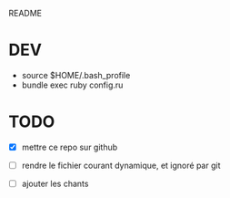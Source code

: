 README

# DEV

- source $HOME/.bash_profile
- bundle exec ruby config.ru



# TODO

- [x] mettre ce repo sur github
- [ ] rendre le fichier courant dynamique, et ignoré par git
- [ ] ajouter les chants

